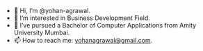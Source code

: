 - 👋 Hi, I’m @yohan-agrawal.
- 👀 I’m interested in Business Development Field.
- 🌱 I’ve pursued a Bachelor of Computer Applications from Amity University Mumbai.
- 📫 How to reach me: yohanagrawal@gmail.com.
